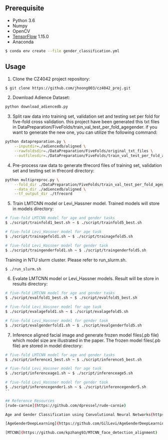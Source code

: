 ## Prerequisite
- Python 3.6
- Numpy
- OpenCV
- [TensorFlow](https://www.tensorflow.org/install/install_linux) 1.15.0
- Anaconda
```bash
$ conda env create --file gender_classification.yml
```
## Usage
1. Clone the CZ4042 project repository:
```bash
$ git clone https://github.com/jhoong003/cz4042_proj.git
```

2. Download Adience Dataset:
```bash
python download_adiencedb.py
```

3. Split raw data into training set, validation set and testing set per fold for five-fold cross validation.
this project have been generated this txt files in DataPreparation/FiveFolds/train_val_test_per_fold_agegender.
if you want to generate the new one, you can utilize the following command:
```bash
python datapreparation.py \
	--inputdir=./adiencedb/aligned \
	--rawfoldsdir=./DataPreparation/FiveFolds/original_txt_files \
	--outfilesdir=./DataPreparation/FiveFolds/train_val_test_per_fold_agegender
```

4. Pre-process raw data to generate tfrecord files of training set, validation set and testing set in tfrecord directory:
```bash
python multipreproc.py \
	--fold_dir ./DataPreparation/FiveFolds/train_val_test_per_fold_agegender \
	--data_dir ./adiencedb/aligned \
	--tf_output_dir ./tfrecord
```

5. Train LMTCNN model or Levi_Hassner model. Trained models will store in models directory:
```bash
# five-fold LMTCNN model for age and gender tasks 
$ ./script/trainfold1_best.sh ~ $ ./script/trainfold5_best.sh 

# five-fold Levi_Hassner model for age task
$ ./script/trainagefold1.sh ~ $ ./script/trainagefold5.sh

# five-fold Levi_Hassner model for gender task
$ ./script/traingenderfold1.sh ~ $ ./script/traingenderfold5.sh
```
Training in NTU slurm cluster. Please refer to run_slurm.sh.
```bash
$ ./run_slurm.sh
```


6. Evalate LMTCNN model or Levi_Hassner models. Result will be store in results directory:
```bash
# five-fold LMTCNN model for age and gender tasks 
$ ./script/evalfold1_best.sh ~ $ ./script/evalfold5_best.sh 

# five-fold Levi_Hassner model for age task
$ ./script/evalagefold1.sh ~ $ ./script/evalagefold5.sh

# five-fold Levi_Hassner model for gender task
$ ./script/evalgenderfold1.sh ~ $ ./script/evalgenderfold5.sh
```

7. Inference aligned facial image and generate frozen model files(.pb file) which model size are illustrated in the paper. The frozen model files(.pb file) are stored in model directory:
```bash
# five-fold LMTCNN model for age and gender tasks 
$ ./script/inference1_best.sh ~ $ ./script/inference5_best.sh 

# five-fold Levi_Hassner model for age task
$ ./script/inferenceage1.sh ~ $ ./script/inferenceage5.sh

# five-fold Levi_Hassner model for gender task
$ ./script/inferencegender1.sh ~ $ ./script/inferencegender5.sh
``

## Reference Resources
[rude-carnie](https://github.com/dpressel/rude-carnie)

Age and Gender Classification using Convolutional Neural Networks(https://www.openu.ac.il/home/hassner/projects/cnn_agegender/)

[AgeGenderDeepLearning](https://github.com/GilLevi/AgeGenderDeepLearning)

[MTCNN](https://github.com/kpzhang93/MTCNN_face_detection_alignment)

